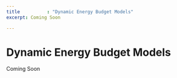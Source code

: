 ```yaml
---
title          : "Dynamic Energy Budget Models"
excerpt: Coming Soon

---
```

<h1>Dynamic Energy Budget Models</h1>


<p>
Coming Soon